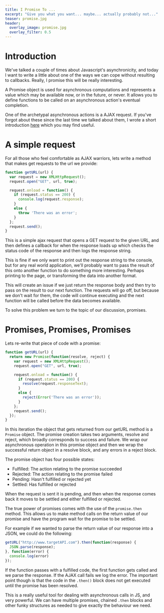 ```yaml
---
title: I Promise To ...
excerpt: "Give you what you want... maybe... actually probably not..."
teaser: promise.jpg
header:
  overlay_image: promise.jpg
  overlay_filter: 0.5
---
```


# Introduction

We've talked a couple of times about Javascript's asynchronicity, and today I want to write a little about one of the ways we can cope without resulting to callbacks. Really, I promise this will be really interesting.

A Promise object is used for asynchronous computations and represents a value which may be available now, or in the future, or never. It allows you to define functions to be called on an asynchronous action's eventual completion.

One of the archetypal asynchronous actions is a AJAX request. If you've forgot about these since the last time we talked about them, I wrote a short introduction [here](https://tomstuart92.github.io/Ajax/) which you may find useful.

# A simple request

For all those who feel comfortable as AJAX warriors, lets write a method that makes get requests to the url we provide:

```javascript
function getURL(url) {
  var request = new XMLHttpRequest();
  request.open("GET", url, true);

  request.onload = function() {
    if (request.status == 200) {
      console.log(request.response);
    }
    else {
      throw 'There was an error';
    }
  };
  request.send();
}
```

This is a simple ajax request that opens a GET request to the given URL, and then defines a callback for when the response loads up which checks the status code of the response and then logs the response string.

This is fine if we only want to print out the response string to the console, but for any real world application, we'll probably want to pass the result of this onto another function to do something more interesting. Perhaps printing to the page, or transforming the data into another format.

This will create an issue if we just return the response body and then try to pass on the result to our next function. The requests will go off, but because we don't wait for them, the code will continue executing and the next function will be called before the data becomes available.

To solve this problem we turn to the topic of our discussion, promises.

# Promises, Promises, Promises

Lets re-write that piece of code with a promise:

```javascript
function getURL(url) {
  return new Promise(function(resolve, reject) {
    var request = new XMLHttpRequest();
    request.open("GET", url, true);

    request.onload = function() {
      if (request.status == 200) {
        resolve(request.responseText);
      }
      else {
        reject(Error('There was an error'));
      }
    };
    request.send();
  });
}
```

In this iteration the object that gets returned from our getURL method is a `Promise` object. The promise creation takes two arguments, resolve and reject, which broadly corresponds to success and failure. We wrap our asynchronous operation in this promise object and then we wrap the successful return object in a resolve block, and any errors in a reject block.

The promise object has four possible states:

- Fulfilled: The action relating to the promise succeeded
- Rejected: The action relating to the promise failed
- Pending: Hasn't fulfilled or rejected yet
- Settled: Has fulfilled or rejected

When the request is sent it is pending, and then when the response comes back it moves to be settled and either fulfilled or rejected.

The true power of promises comes with the use of the `promise.then` method. This allows us to make method calls on the return value of our promise and have the program wait for the promise to be settled.

For example if we wanted to parse the return value of our response into a JSON, we could do the following:

```javascript
getURL("http://www.targetAPI.com").then(function(response) {
  JSON.parse(response);
}, function(error) {
  console.log(error)
});
```

If the function passes with a fulfilled code, the first function gets called and we parse the response. If the AJAX call fails we log the error. The important point though is that the code in the `.then()` block does not get executed until the promise has been resolved.

This is a really useful tool for dealing with asynchronous calls in JS, and very powerful. We can have multiple promises, chained `.then` blocks and other funky structures as needed to give exactly the behaviour we need. 
